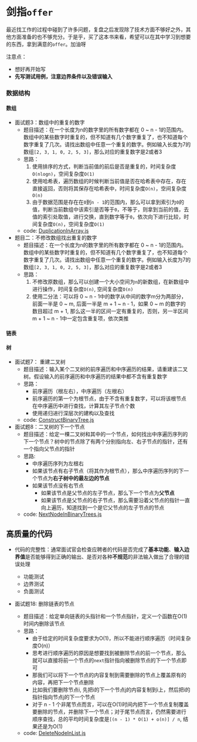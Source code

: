 # 剑指`offer`

最近找工作的过程中碰到了许多问题，复盘之后发现除了技术方面不够好之外，其他方面准备的也不够充分。于是乎，买了这本书来看，希望可以在其中学习到想要的东西，拿到满意的`offer`。加油呀

注意点： 
- 想好再开始写
- **先写测试用例，注意边界条件以及错误输入**

### 数据结构

#### 数组
- 面试题3：数组中的重复的数字
    - 题目描述：在一个长度为n的数字里的所有数字都在 0 ~ n - 1的范围内。数组中的某些数字时重复的，但不知道有几个数字重复了，也不知道每个数字重复了几次。请找出数组中任意一个重复的数字。例如输入长度为7的数组`[2, 3, 1, 0, 2, 5, 3]`，那么对应的重复数字是2或者3
    - 思路：
        1. 使用排序的方式，判断当前值的前后是否是重复的，时间复杂度`O(nlogn)`，空间复杂度`O(1)`
        2. 使用哈希表，遍历数组的时候判断当前值是否在哈希表中存在，存在直接返回，否则将其保存在哈希表中，时间复杂度`O(n)`，空间复杂度`O(n)`
        3. 由于数据范围是存在在`0`到`n - 1`的范围内，那么可以拿到索引为`0`的值，判断当前数组中该索引是否等于`0`，不等于，则拿到当前的值，去值的索引处取值，进行交换，直到数字等于`0`，依次向下进行比较，时间复杂度`O(n)`，空间复杂度`O(1)`
    - code: [DuplicationInArray.js](DuplicationInArray.js)
- 题目二：不修改数组找出重复的数字
    - 题目描述：在一个长度为n的数字里的所有数字都在 0 ~ n - 1的范围内。数组中的某些数字时重复的，但不知道有几个数字重复了，也不知道每个数字重复了几次。请找出数组中任意一个重复的数字。例如输入长度为7的数组`[2, 3, 1, 0, 2, 5, 3]`，那么对应的重复数字是2或者3
    - 思路：
        1. 不修改原数组，那么可以创建一个大小空间为`n`的新数组，在新数组中进行操作，时间复杂度`O(n)`, 空间复杂度`O(n)`
        2. 使用二分法：可以将 0 ~ n - 1中的数字从中间的数字m分为两部分，前面一半是 0 ~ m, 后面一半是 m + 1 ~ n - 1，如果 0 ~ m 的数字的数目超过 m + 1, 那么这一半的区间一定有重复的，否则，另一半区间 m + 1 ~ n - 1中一定包含重复项，依次类推 

#### 链表

#### 树
- 面试题7： 重建二叉树
    - 题目描述：输入某个二叉树的前序遍历和中序遍历的结果，请重建该二叉树。假设输入的前序遍历和中序遍历的结果中都不含有重复数字
    - 思路：
        - 前序遍历（根左右），中序遍历（左根右）
        - 前序遍历的第一个为根节点，由于不含有重复数字，可以将该根节点在中序遍历中进行查找，计算其左子节点个数
        - 使用递归进行深层次的建构以及查找
    - code: [ConstructBinaryTree.js](ConstructBinaryTree.js)
- 面试题8：二叉树的下一个节点
    - 题目描述：给定一棵二叉树和其中的一个节点，如何找出中序遍历序列的下一个节点？树中的节点除了有两个分别指向左、右子节点的指针，还有一个指向父节点的指针
    - 思路:
        - 中序遍历序列为左根右
        - 如果该节点有右子节点（将其作为根节点），那么中序遍历序列的下一个节点为**右子树中的最左边的节点**
        - 如果该节点没有右节点
            - 如果该节点是父节点的左子节点，那么下一个节点为**父节点**
            - 如果该节点是父节点的右子节点，那么需要沿着父节点的指针一直向上遍历，知道找到一个是它父节点的左子节点的节点
    - code: [NextNodeInBinaryTrees.js](NextNodeInBinaryTrees.js)
    
    
## 高质量的代码

- 代码的完整性：通常面试官会检查应聘者的代码是否完成了**基本功能**、**输入边界值**是否能够得到正确的输出、是否对各种**不规范**的非法输入做出了合理的错误处理
    - 功能测试
    - 边界测试
    - 负面测试

- 面试题18: 删除链表的节点
    - 题目描述：给定单向链表的头指针和一个节点指针，定义一个函数在O(1)时间内删除该节点
    - 思路：
        - 由于给定的时间复杂度要求为O(1)，所以不能进行顺序遍历（时间复杂度O(n)）
        - 思考进行顺序遍历的原因是想要找到被删除节点的前一个节点，那么就可以直接将前一个节点的`next`指针指向被删除节点的下一个节点即可
        - 那我们可以将下一个节点的内容复制到需要删除的节点上覆盖原有的内容，再把下一个节点删除
        - 比如我们要删除节点i, 先把i的下一个节点j的内容复制到i上，然后把i的指针指向节点j的下一个节点
        - 对于 n - 1 个非尾节点而言，可以在O(1)时间内把下一个节点复制覆盖要删除的节点，并删除下一个节点；对于尾节点而言，仍然需要进行顺序查找，总的平均时间复杂度是`[(n - 1) * O(1) + o(n)] / n`, 结果还是为O(1)
    - code: [DeleteNodeInList.js](DeleteNodeInList.js)